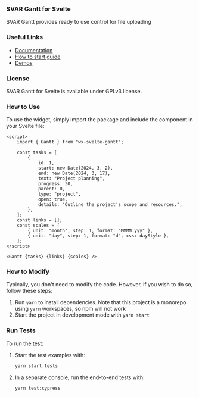### SVAR Gantt for Svelte

SVAR Gantt provides ready to use control for file uploading

### Useful Links

-   [Documentation](https://docs.svar.dev/svelte/gantt/overview)
-   [How to start guide](https://docs.svar.dev/svelte/gantt/getting_started/)
-   [Demos](https://docs.svar.dev/svelte/gantt/samples/#/base/willow)

### License

SVAR Gantt for Svelte is available under GPLv3 license.

### How to Use

To use the widget, simply import the package and include the component in your Svelte file:

```svelte
<script>
	import { Gantt } from "wx-svelte-gantt";

	const tasks = [
		{
			id: 1,
			start: new Date(2024, 3, 2),
			end: new Date(2024, 3, 17),
			text: "Project planning",
			progress: 30,
			parent: 0,
			type: "project",
			open: true,
			details: "Outline the project's scope and resources.",
		},
	];
	const links = [];
	const scales = [
		{ unit: "month", step: 1, format: "MMMM yyy" },
		{ unit: "day", step: 1, format: "d", css: dayStyle },
	];
</script>

<Gantt {tasks} {links} {scales} />
```

### How to Modify

Typically, you don't need to modify the code. However, if you wish to do so, follow these steps:

1. Run `yarn` to install dependencies. Note that this project is a monorepo using `yarn` workspaces, so npm will not work
2. Start the project in development mode with `yarn start`

### Run Tests

To run the test:

1. Start the test examples with:
    ```sh
    yarn start:tests
    ```
2. In a separate console, run the end-to-end tests with:
    ```sh
    yarn test:cypress
    ```
